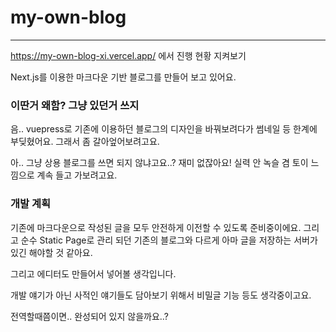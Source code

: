 # my-own-blog
-----

https://my-own-blog-xi.vercel.app/ 에서 진행 현황 지켜보기

Next.js를 이용한 마크다운 기반 블로그를 만들어 보고 있어요.

### 이딴거 왜함? 그냥 있던거 쓰지
음.. vuepress로 기존에 이용하던 블로그의 디자인을 바꿔보려다가 썸네일 등 한계에 부딪혔어요. 그래서 좀 갈아엎어보려고요.

아.. 그냥 상용 블로그를 쓰면 되지 않냐고요..? 재미 없잖아요! 실력 안 녹슬 겸 토이 느낌으로 계속 들고 가보려고요.

### 개발 계획
기존에 마크다운으로 작성된 글을 모두 안전하게 이전할 수 있도록 준비중이에요. 그리고 순수 Static Page로 관리 되던 기존의 블로그와 다르게 아마 글을 저장하는 서버가 있긴 해야할 것 같아요.

그리고 에디터도 만들어서 넣어볼 생각입니다.

개발 얘기가 아닌 사적인 얘기들도 담아보기 위해서 비밀글 기능 등도 생각중이고요.

전역할때쯤이면.. 완성되어 있지 않을까요..?
